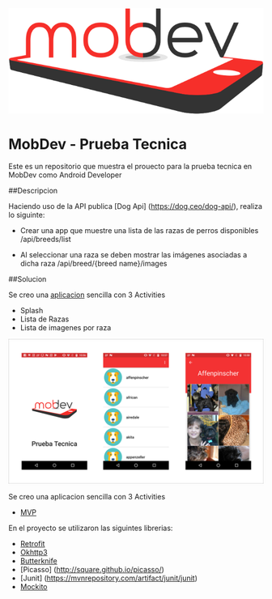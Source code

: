 ![mobdev_test logo](https://raw.githubusercontent.com/moizest89/mobdev_test/master/app/src/main/res/drawable-hdpi/logo.png)

# MobDev - Prueba Tecnica

Este es un repositorio que muestra el prouecto para la prueba tecnica en MobDev como Android Developer

##Descripcion

Haciendo uso de la API publica [Dog Api] (https://dog.ceo/dog-api/), realiza lo siguinte:

- Crear una app que muestre una lista de las razas de perros disponibles  /api/breeds/list

- Al seleccionar una raza se deben mostrar las imágenes asociadas a dicha raza
/api/breed/{breed name}/images


##Solucion

Se creo una [aplicacion](https://github.com/moizest89/mobdev_test/blob/master/external/app-release.apk?raw=true) sencilla con 3 Activities

 - Splash
 - Lista de Razas
 - Lista de imagenes por raza

![image_app](https://raw.githubusercontent.com/moizest89/mobdev_test/master/external/app_view.png)

Se creo una aplicacion sencilla con 3 Activities

 - [MVP](https://www.wikiwand.com/en/Model%E2%80%93view%E2%80%93presenter)
 
En el proyecto se utilizaron las siguintes librerias:

- [Retrofit](http://square.github.io/retrofit/)
- [Okhttp3](https://github.com/square/okhttp/tree/master/okhttp/src/main/java/okhttp3)
- [Butterknife](http://jakewharton.github.io/butterknife/)
- [Picasso] (http://square.github.io/picasso/)
- [Junit] (https://mvnrepository.com/artifact/junit/junit)
- [Mockito](http://site.mockito.org/)


